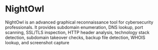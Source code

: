 # NightOwl
NightOwl is an advanced graphical reconnaissance tool for cybersecurity professionals. It provides subdomain enumeration, DNS lookup, port scanning, SSL/TLS inspection, HTTP header analysis, technology stack detection, subdomain takeover checks, backup file detection, WHOIS lookup, and screenshot capture
